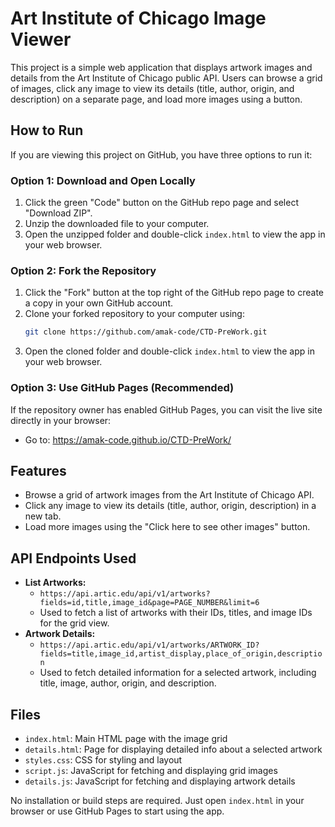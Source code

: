 # Art Institute of Chicago Image Viewer

This project is a simple web application that displays artwork images and details from the Art Institute of Chicago public API. Users can browse a grid of images, click any image to view its details (title, author, origin, and description) on a separate page, and load more images using a button.

## How to Run

If you are viewing this project on GitHub, you have three options to run it:

### Option 1: Download and Open Locally
1. Click the green "Code" button on the GitHub repo page and select "Download ZIP".
2. Unzip the downloaded file to your computer.
3. Open the unzipped folder and double-click `index.html` to view the app in your web browser.

### Option 2: Fork the Repository
1. Click the "Fork" button at the top right of the GitHub repo page to create a copy in your own GitHub account.
2. Clone your forked repository to your computer using:
   ```bash
   git clone https://github.com/amak-code/CTD-PreWork.git
   ```
3. Open the cloned folder and double-click `index.html` to view the app in your web browser.

### Option 3: Use GitHub Pages (Recommended)
If the repository owner has enabled GitHub Pages, you can visit the live site directly in your browser:
- Go to: https://amak-code.github.io/CTD-PreWork/

## Features
- Browse a grid of artwork images from the Art Institute of Chicago API.
- Click any image to view its details (title, author, origin, description) in a new tab.
- Load more images using the "Click here to see other images" button.

## API Endpoints Used
- **List Artworks:**
  - `https://api.artic.edu/api/v1/artworks?fields=id,title,image_id&page=PAGE_NUMBER&limit=6`
  - Used to fetch a list of artworks with their IDs, titles, and image IDs for the grid view.
- **Artwork Details:**
  - `https://api.artic.edu/api/v1/artworks/ARTWORK_ID?fields=title,image_id,artist_display,place_of_origin,description`
  - Used to fetch detailed information for a selected artwork, including title, image, author, origin, and description.

## Files
- `index.html`: Main HTML page with the image grid
- `details.html`: Page for displaying detailed info about a selected artwork
- `styles.css`: CSS for styling and layout
- `script.js`: JavaScript for fetching and displaying grid images
- `details.js`: JavaScript for fetching and displaying artwork details

No installation or build steps are required. Just open `index.html` in your browser or use GitHub Pages to start using the app.
